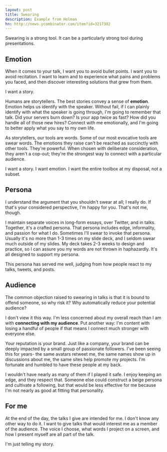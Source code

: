 ```yaml
---
layout: post
title: Swearing
description: Example from Holman
hn: http://news.ycombinator.com/item?id=3217382
---
```


Swearing is a strong tool. It can be a particularly strong tool during
presentations.

## Emotion

When it comes to your talk, I want you to avoid bullet points. I want you to
avoid recitation. I want to learn and to experience what pains and problems you
faced, and then discover interesting solutions that grew from them.

I want a story.

Humans are storytellers. The best stories convey a sense of **emotion**.
Emotion helps us identify with the speaker. Without fail, if I can plainly
identify with what the speaker is going through, I'm going to remember that
talk. Did your servers burn down? Is your app twice as fast? How did you handle
all of those new hires? Connect with me emotionally, and I'm going to better
apply what you say to my own life.

As storytellers, our tools are words. Some of our most evocative  tools are
swear words. The emotions they raise can't be reached as succinctly with other
tools. They're powerful. When chosen with deliberate consideration, they aren't
a cop-out; they're the strongest way to connect with a particular audience.

I want a story. I want emotion. I want the entire toolbox at my disposal, not a
subset.

## Persona

I understand the argument that you shouldn't swear at all; I really do. If
that's your considered perspective, I'm happy for you. That's not me, though.

I maintain separate voices in long-form essays, over Twitter, and in talks.
Together, it's a crafted persona. That persona includes edge, informality, and
passion for what I do. Sometimes I'll swear to invoke that persona. Usually
it's no more than 1-3 times on my slide deck, and I seldom swear much outside
of my slides. My deck takes 2-3 weeks to design and practice, so I can assure
you my words are not thrown in haphazardly. It's all designed to support my
persona.

This persona has served me well, judging from how people react to my talks,
tweets, and posts.

## Audience

The common objection raised to swearing in talks is that it is bound to offend
someone, so why risk it? Why automatically reduce your potential audience?

I don't view it this way. I'm less concerned about my overall reach than I am
with **connecting with my audience**. Put another way: I'm content with losing
a handful of people if that means I connect much stronger with everyone else.

Your reputation is your brand. Just like a company, your brand can be deeply
impacted by a small group of passionate followers. I've been seeing this for
years- the same avatars retweet me, the same names show up in discussions about
me, the same sites help promote my projects. I'm fortunate and humbled to have
these people at my back.

I wouldn't have nearly as many of them if I played it safe. I enjoy keeping an
edge, and they respect that. Someone else could construct a beige persona and
cultivate a following, but that would be less effective for me because I'm not
nearly as good at fitting that personality.

## For me

At the end of the day, the talks I give are intended for me. I don't know any
other way to do it. I want to give talks that would interest me as a member of
the audience. The voice I choose, what words I project on a screen, and how I
present myself are all part of the talk.

I'm just telling my story.
